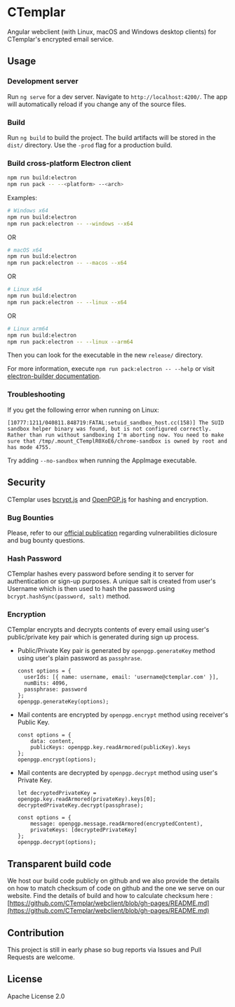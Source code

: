 # CTemplar

Angular webclient (with Linux, macOS and Windows desktop clients) for CTemplar's encrypted email service.

## Usage

### Development server

Run `ng serve` for a dev server. Navigate to `http://localhost:4200/`. The app will automatically reload if you change any of the source files.

### Build

Run `ng build` to build the project. The build artifacts will be stored in the `dist/` directory. Use the `-prod` flag for a production build.

### Build cross-platform Electron client

```bash
npm run build:electron
npm run pack -- --<platform> --<arch>
```

Examples:

```bash
# Windows x64
npm run build:electron
npm run pack:electron -- --windows --x64
```

OR

```bash
# macOS x64
npm run build:electron
npm run pack:electron -- --macos --x64
```

OR

```bash
# Linux x64
npm run build:electron
npm run pack:electron -- --linux --x64
```

OR

```bash
# Linux arm64
npm run build:electron
npm run pack:electron -- --linux --arm64
```

Then you can look for the executable in the new `release/` directory.

For more information, execute `npm run pack:electron -- --help` or visit [electron-builder documentation](https://github.com/electron-userland/electron-builder).

### Troubleshooting

If you get the following error when running on Linux:

`[10777:1211/040811.848719:FATAL:setuid_sandbox_host.cc(158)] The SUID sandbox helper binary was found, but is not configured correctly. Rather than run without sandboxing I'm aborting now. You need to make sure that /tmp/.mount_CTemplR0XoE6/chrome-sandbox is owned by root and has mode 4755.`

Try adding `--no-sandbox` when running the AppImage executable.

## Security

CTemplar uses [bcrypt.js](https://github.com/dcodeIO/bcrypt.js) and [OpenPGP.js](https://github.com/openpgpjs/openpgpjs) for hashing and encryption.

### Bug Bounties

Please, refer to our [official publication](https://ctemplar.com/security) regarding vulnerabilities diclosure and bug bounty questions.

### Hash Password

CTemplar hashes every password before sending it to server for authentication or sign-up purposes.
A unique salt is created from user's Username which is then used to hash the password using `bcrypt.hashSync(password, salt)` method.

### Encryption

CTemplar encrypts and decrypts contents of every email using user's public/private key pair which is generated during sign up process.

- Public/Private Key pair is generated by `openpgp.generateKey` method using user's plain password as `passphrase`.
  ```
  const options = {
    userIds: [{ name: username, email: 'username@ctemplar.com' }],
    numBits: 4096,
    passphrase: password
  };
  openpgp.generateKey(options);
  ```
- Mail contents are encrypted by `openpgp.encrypt` method using receiver's Public Key.
  ```
  const options = {
      data: content,
      publicKeys: openpgp.key.readArmored(publicKey).keys
  };
  openpgp.encrypt(options);
  ```
- Mail contents are decrypted by `openpgp.decrypt` method using user's Private Key.

  ```
  let decryptedPrivateKey = openpgp.key.readArmored(privateKey).keys[0];
  decryptedPrivateKey.decrypt(passphrase);

  const options = {
      message: openpgp.message.readArmored(encryptedContent),
      privateKeys: [decryptedPrivateKey]
  };
  openpgp.decrypt(options);
  ```

## Transparent build code

We host our build code publicly on github and we also provide the details on how to match checksum of code on github and the one we serve
on our website. Find the details of build and how to calculate checksum here : [https://github.com/CTemplar/webclient/blob/gh-pages/README.md](https://github.com/CTemplar/webclient/blob/gh-pages/README.md)

## Contribution

This project is still in early phase so bug reports via Issues and Pull Requests are welcome.

## License

Apache License 2.0
